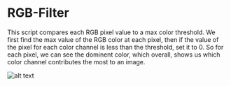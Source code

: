 # RGB-Filter

This script compares each RGB pixel value to a max color threshold. We first find the max value of the RGB color at each pixel, then if the value of the pixel for each color channel is less than the threshold, set it to 0. So for each pixel, we can see the dominent color, which overall, shows us which color channel contributes the most to an image.

![alt text](rgbFilter.png "Result")
